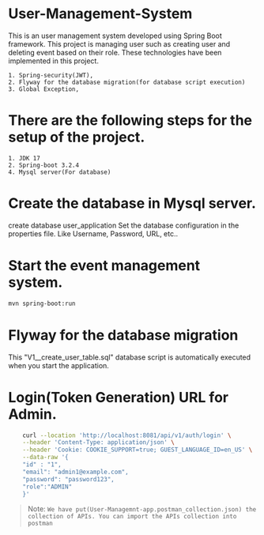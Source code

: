    # User-Management-System
This is an user management system developed using Spring Boot framework. This project is managing user such as creating user and deleting event based on their role. These technologies have been implemented in this project.

    1. Spring-security(JWT),
    2. Flyway for the database migration(for database script execution)
    3. Global Exception, 

# There are the following steps for the setup of the project.
    1. JDK 17 
    2. Spring-boot 3.2.4
    4. Mysql server(For database)
    
# Create the database in Mysql server.
  create database user_application
  Set the database configuration in the properties file. Like Username, Password, URL, etc..

 # Start the event management system.
 ```sh
mvn spring-boot:run
```

# Flyway for the database migration 
   This "V1__create_user_table.sql" database script is automatically executed when you start the application.

# Login(Token Generation) URL for Admin.
```sh
    curl --location 'http://localhost:8081/api/v1/auth/login' \
    --header 'Content-Type: application/json' \
    --header 'Cookie: COOKIE_SUPPORT=true; GUEST_LANGUAGE_ID=en_US' \
    --data-raw '{
    "id" : "1",
    "email": "admin1@example.com",
    "password": "password123",
    "role":"ADMIN"
    }'
```

> Note: `We have put(User-Managemnt-app.postman_collection.json) the collection of APIs. You can import the APIs collection into postman`
